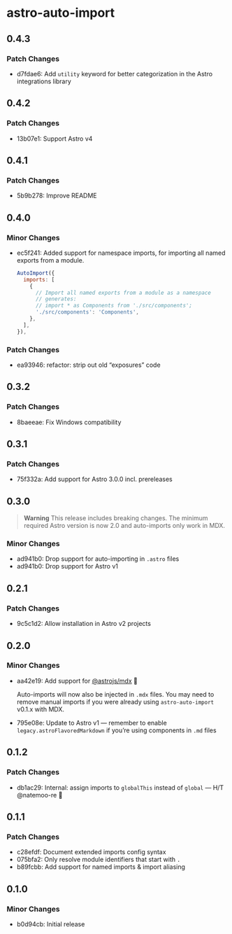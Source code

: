 # astro-auto-import

## 0.4.3

### Patch Changes

- d7fdae6: Add `utility` keyword for better categorization in the Astro integrations library

## 0.4.2

### Patch Changes

- 13b07e1: Support Astro v4

## 0.4.1

### Patch Changes

- 5b9b278: Improve README

## 0.4.0

### Minor Changes

- ec5f241: Added support for namespace imports, for importing all named exports from a module.

  ```js
  AutoImport({
    imports: [
      {
        // Import all named exports from a module as a namespace
        // generates:
        // import * as Components from './src/components';
        './src/components': 'Components',
      },
    ],
  }),
  ```

### Patch Changes

- ea93946: refactor: strip out old “exposures” code

## 0.3.2

### Patch Changes

- 8baeeae: Fix Windows compatibility

## 0.3.1

### Patch Changes

- 75f332a: Add support for Astro 3.0.0 incl. prereleases

## 0.3.0

> **Warning**
> This release includes breaking changes.
> The minimum required Astro version is now 2.0 and auto-imports only work in MDX.

### Minor Changes

- ad941b0: Drop support for auto-importing in `.astro` files
- ad941b0: Drop support for Astro v1

## 0.2.1

### Patch Changes

- 9c5c1d2: Allow installation in Astro v2 projects

## 0.2.0

### Minor Changes

- aa42e19: Add support for [@astrojs/mdx](https://docs.astro.build/en/guides/integrations-guide/mdx/) 🎉

  Auto-imports will now also be injected in `.mdx` files. You may need to remove manual imports if you were already using `astro-auto-import` v0.1.x with MDX.

- 795e08e: Update to Astro v1 — remember to enable `legacy.astroFlavoredMarkdown` if you’re using components in `.md` files

## 0.1.2

### Patch Changes

- db1ac29: Internal: assign imports to `globalThis` instead of `global` — H/T @natemoo-re 🙌

## 0.1.1

### Patch Changes

- c28efdf: Document extended imports config syntax
- 075bfa2: Only resolve module identifiers that start with `.`
- b89fcbb: Add support for named imports & import aliasing

## 0.1.0

### Minor Changes

- b0d94cb: Initial release
